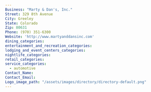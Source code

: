 ```yaml
---
Business: "Marty & Dan's, Inc."
Street: 329 8th Avenue
City: Greeley
State: Colorado
Zip: 80631
Phone: (970) 351-6300
Website: 'http://www.martyanddansinc.com'
dining_categories:
entertainment_and_recreation_categories:
lodging_and_event_centers_categories:
nightlife_categories:
retail_categories:
service_categories:
  - automotive
Contact_Name:
Contact_Email:
Logo_image_path: "/assets/images/directory/directory-default.png"
---
```




